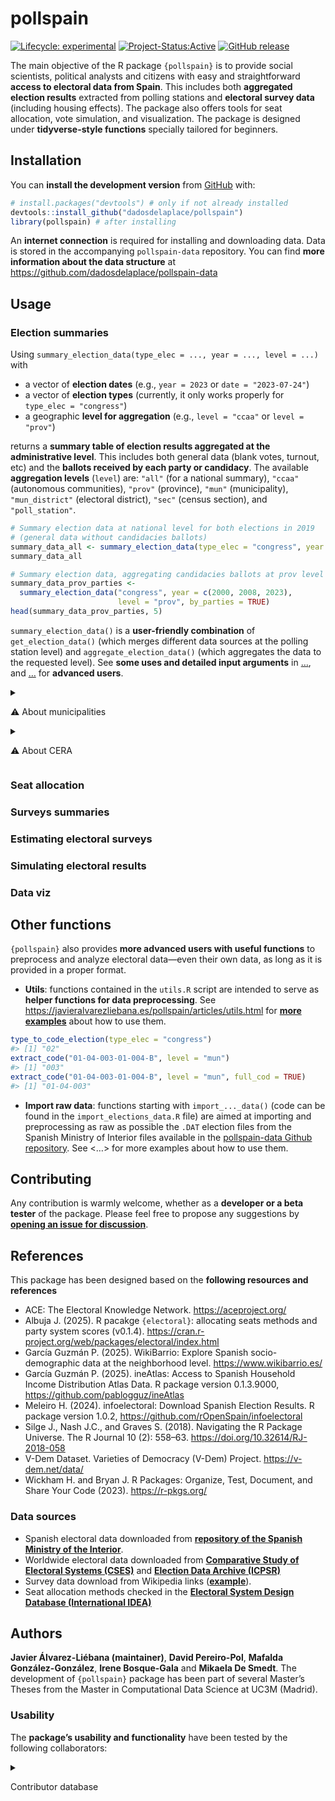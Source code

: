 
<!-- README.md is generated from README.Rmd. Please edit that file -->

# pollspain

<!-- badges: start -->

[![Lifecycle:
experimental](https://img.shields.io/badge/lifecycle-experimental-orange.svg)](https://lifecycle.r-lib.org/articles/stages.html#experimental)
[![Project-Status:Active](https://www.repostatus.org/badges/latest/active.svg)](https://www.repostatus.org/#active)
[![GitHub
release](https://img.shields.io/github/v/release/dadosdelaplace/pollspain)](https://github.com/dadosdelaplace/pollspain/releases)
<!-- badges: end -->

The main objective of the R package `{pollspain}` is to provide social
scientists, political analysts and citizens with easy and
straightforward <span class="hl">**access to electoral data from
Spain**</span>. This includes both **aggregated election results**
extracted from polling stations and **electoral survey data** (including
housing effects). The package also offers tools for seat allocation,
vote simulation, and visualization. The package is designed under
<span class="hl">**tidyverse-style functions**</span> specially tailored
for beginners.

## Installation

You can <span class="hl">**install the development version**</span> from
[GitHub](https://github.com/) with:

``` r
# install.packages("devtools") # only if not already installed
devtools::install_github("dadosdelaplace/pollspain")
library(pollspain) # after installing
```

An **internet connection** is required for installing and downloading
data. Data is stored in the accompanying `pollspain-data` repository.
You can find **more information about the data structure** at
<https://github.com/dadosdelaplace/pollspain-data>

## Usage

### Election summaries

Using `summary_election_data(type_elec = ..., year = ..., level = ...)`
with

- a vector of **election dates** (e.g., `year = 2023` or
  `date = "2023-07-24"`)
- a vector of **election types** (currently, it only works properly for
  `type_elec = "congress"`)
- a geographic **level for aggregation** (e.g., `level = "ccaa"` or
  `level = "prov"`)

returns a <span class="hl">**summary table of election results
aggregated at the administrative level**</span>. This includes both
general data (blank votes, turnout, etc) and the **ballots received by
each party or candidacy**. The available <span class="hl">**aggregation
levels**</span> (`level`) are: `"all"` (for a national summary),
`"ccaa"` (autonomous communities), `"prov"` (province), `"mun"`
(municipality), `"mun_district"` (electoral district), `"sec"` (census
section), and `"poll_station"`.

``` r
# Summary election data at national level for both elections in 2019
# (general data without candidacies ballots)
summary_data_all <- summary_election_data(type_elec = "congress", year = 2019)
summary_data_all
```

``` r
# Summary election data, aggregating candidacies ballots at prov level
summary_data_prov_parties <-
  summary_election_data("congress", year = c(2000, 2008, 2023),
                        level = "prov", by_parties = TRUE)
head(summary_data_prov_parties, 5)
```

`summary_election_data()` is a **user-friendly combination** of
`get_election_data()` (which merges different data sources at the
polling station level) and `aggregate_election_data()` (which aggregates
the data to the requested level). See <span class="hl">**some uses and
detailed input arguments**</span> in
[…](https://javieralvarezliebana.es/pollspain/articles/...), and
[…](https://javieralvarezliebana.es/pollspain/articles/...) for
**advanced users**.

<details>

<summary>

⚠️ About municipalities
</summary>

The municipality data (names and codes) were **extracted from the
version published by the National Statistics Institute (INE) on February
6, 2025**. The configuration of municipalities from previous years has
been adapted to the most recent setup, recoding cases where
municipalities have merged or disappeared.

Data extracted from
<https://www.ine.es/daco/daco42/codmun/codmun20/20codmun.xlsx>

</details>

<details>

<summary>

⚠️ About CERA
</summary>

According to the National Statistics Institute (INE) «the electoral roll
contains the registration of those who meet the requirements to be
voters and are not definitively or temporarily deprived of the right to
vote. The electoral roll is composed of:

- The electoral roll of Spanish citizens residing in Spain (CER).
- The **electoral roll of Spanish citizens residing abroad (CERA)**.

The electoral roll of residents in Spain who are nationals of countries
with Agreements for municipal elections (CERE Agreements), and the
electoral roll of citizens of the European Union residing in Spain for
municipal and European Parliament elections (CERE EU)».

Los datos relativos a CERA se han agregado a nivel nacional, comunidad
autónoma y provincial. …

</details>

### Seat allocation

### Surveys summaries

### Estimating electoral surveys

### Simulating electoral results

### Data viz

<!--
* barras ordenadas a más a menos (con colores)
* ggparlament
* encuestas + promedio
* barras con resultados + encuestas encima
* barras con % de voto vs %escaños?
* mapa
* ¿algún lollipop para mostrar housing efects? con flechas y eso.
-->

## Other functions

`{pollspain}` also provides <span class="hl">**more advanced users with
useful functions**</span> to preprocess and analyze electoral data—even
their own data, as long as it is provided in a proper format.

- <span class="hl">**Utils**</span>: functions contained in the
  `utils.R` script are intended to serve as **helper functions for data
  preprocessing**. See
  <https://javieralvarezliebana.es/pollspain/articles/utils.html> for
  [**more
  examples**](https://javieralvarezliebana.es/pollspain/articles/utils.html)
  about how to use them.

``` r
type_to_code_election(type_elec = "congress")
#> [1] "02"
extract_code("01-04-003-01-004-B", level = "mun")
#> [1] "003"
extract_code("01-04-003-01-004-B", level = "mun", full_cod = TRUE)
#> [1] "01-04-003"
```

- <span class="hl">**Import raw data**</span>: functions starting with
  `import_..._data()` (code can be found in the
  `import_elections_data.R` file) are aimed at importing and
  preprocessing as raw as possible the `.DAT` election files from the
  Spanish Ministry of Interior files available in the [pollspain-data
  Github repository](https://github.com/dadosdelaplace/pollspain-data).
  See \<…\> for more examples about how to use them.

## Contributing

Any contribution is warmly welcome, whether as a **developer or a beta
tester** of the package. Please feel free to propose any suggestions by
[**opening an issue for
discussion**](https://github.com/dadosdelaplace/pollspain/issues).

## References

This package has been designed based on the **following resources and
references**

- ACE: The Electoral Knowledge Network. <https://aceproject.org/>
- Albuja J. (2025). R pacakge `{electoral}`: allocating seats methods
  and party system scores (v0.1.4).
  <https://cran.r-project.org/web/packages/electoral/index.html>
- García Guzmán P. (2025). WikiBarrio: Explore Spanish socio-demographic
  data at the neighborhood level. <https://www.wikibarrio.es/>
- García Guzmán P. (2025). ineAtlas: Access to Spanish Household Income
  Distribution Atlas Data. R package version 0.1.3.9000,
  <https://github.com/pablogguz/ineAtlas>
- Meleiro H. (2024). infoelectoral: Download Spanish Election Results. R
  package version 1.0.2, <https://github.com/rOpenSpain/infoelectoral>
- Silge J., Nash J.C., and Graves S. (2018). Navigating the R Package
  Universe. The R Journal 10 (2): 558–63.
  <https://doi.org/10.32614/RJ-2018-058>
- V-Dem Dataset. Varieties of Democracy (V-Dem) Project.
  <https://v-dem.net/data/>
- Wickham H. and Bryan J. R Packages: Organize, Test, Document, and
  Share Your Code (2023). <https://r-pkgs.org/>

### Data sources

- Spanish electoral data downloaded from [**repository of the Spanish
  Ministry of the
  Interior**](https://infoelectoral.interior.gob.es/es/elecciones-celebradas/area-de-descargas/).
- Worldwide electoral data downloaded from [**Comparative Study of
  Electoral Systems (CSES)**](https://cses.org/data-download/) and
  [**Election Data Archive (ICPSR)**](https://electiondataarchive.org/)
- Survey data download from Wikipedia links
  ([**example**](https://en.wikipedia.org/wiki/Opinion_polling_for_the_2023_Spanish_general_election)).
- Seat allocation methods checked in the [**Electoral System Design
  Database (International
  IDEA)**](https://www.idea.int/data-tools/data/electoral-system-design)

## Authors

**Javier Álvarez-Liébana (maintainer)**, **David Pereiro-Pol**,
**Mafalda González-González**, **Irene Bosque-Gala** and **Mikaela De
Smedt**. The development of `{pollspain}` package has been part of
several Master’s Theses from the Master in Computational Data Science at
UC3M (Madrid).

### Usability

The **package’s usability and functionality** have been tested by the
following collaborators:

<details>

<summary>

Contributor database
</summary>

| Contributor | R knowledge | Political science knowledge | Usability score | Functionality score |
|----|----|----|----|----|
| … | 9 | 9 | … | … |
| … | 9 | 2 | … | … |
| … | 5 | 9 | … | … |
| … | 6 | 7 | … | … |
| … | 2 | 3 | … | … |
| … | 6 | 1 | … | … |
| … | 10 | 7 | … | … |
| … | 2 | 8 | … | … |
| … | 5 | 5 | … | … |
| … | 10 | 3 | … | … |
| … | 3 | 9 | … | … |
| … | 9 | 5 | … | … |

</details>

